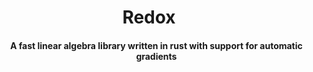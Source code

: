 <h1 align="center">Redox</h1>
<ul>
<h4 align="center">A fast linear algebra library written in rust with support for automatic gradients</h4>